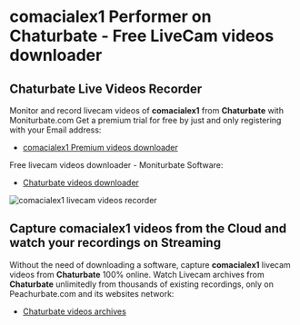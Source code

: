 # comacialex1 Performer on Chaturbate - Free LiveCam videos downloader

## Chaturbate Live Videos Recorder

Monitor and record livecam videos of **comacialex1** from **Chaturbate** with Moniturbate.com
Get a premium trial for free by just and only registering with your Email address:
* [comacialex1 Premium videos downloader](https://moniturbate.com/request-demo-licence-key.html)

Free livecam videos downloader - Moniturbate Software:
* [Chaturbate videos downloader](https://moniturbate.com/moniturbate-download-software.html)

![comacialex1 livecam videos recorder](https://peachurnet.com/templates/moniturbate-software.png)


## Capture comacialex1 videos from the Cloud and watch your recordings on Streaming

Without the need of downloading a software, capture **comacialex1** livecam videos from **Chaturbate** 100% online.
Watch Livecam archives from **Chaturbate** unlimitedly from thousands of existing recordings, only on Peachurbate.com and its websites network:
* [Chaturbate videos archives](https://peachurnet.com/)